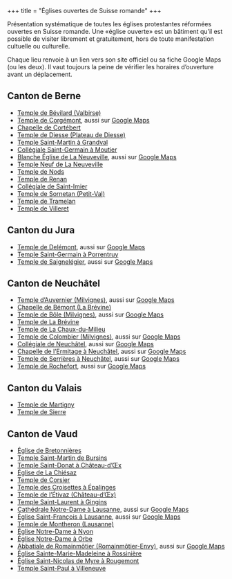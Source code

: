+++
title = "Églises ouvertes de Suisse romande"
+++

Présentation systématique de toutes les églises protestantes réformées ouvertes en Suisse romande. Une «église ouverte» est un bâtiment qu’il est possible de visiter librement et gratuitement, hors de toute manifestation cultuelle ou culturelle.

Chaque lieu renvoie à un lien vers son site officiel ou sa fiche Google Maps (ou les deux). Il vaut toujours la peine de vérifier les horaires d’ouverture avant un déplacement.

## Canton de Berne

- [Temple de Bévilard (Valbirse)](https://visitedeglise.ch/lieux/lieux-par-region/jura/039-bevilard-temple)
- [Temple de Corgémont](https://visitedeglise.ch/lieux/lieux-par-region/jura/066-corgemont-temple), aussi sur [Google Maps](https://goo.gl/maps/c1wEDyfGcsN6ygW79)
- [Chapelle de Cortébert](https://goo.gl/maps/nrCxTvSsRBUDAasL6)
- [Temple de Diesse (Plateau de Diesse)](https://visitedeglise.ch/lieux/lieux-par-region/jura/075-diesse-temple)
- [Temple Saint-Martin à Grandval](https://visitedeglise.ch/lieux/lieux-par-region/jura/093-grandval-temple)
- [Collégiale Saint-Germain à Moutier](https://visitedeglise.ch/lieux/lieux-par-region/jura/181-moutier-collegiale-st-germain)
- [Blanche Église de La Neuveville](https://paref2520.ch/histoire-de-la-blanche-eglise/), aussi sur [Google Maps](https://goo.gl/maps/MgwUjzmTL5kuZD969)
- [Temple Neuf de La Neuveville](https://visitedeglise.ch/lieux/lieux-par-region/jura/141-la-neuveville-temple-neuf-aussi-temple-du-bas-ou-temple-du-lac)
- [Temple de Nods](https://visitedeglise.ch/lieux/lieux-par-region/jura/194-nods-temple)
- [Temple de Renan](https://visitedeglise.ch/lieux/lieux-par-region/jura/213-renan-temple)
- [Collégiale de Saint-Imier](https://www.referguel.ch/paroisses/Saint-Imier/histoire-du-lieu/)
- [Temple de Sornetan (Petit-Val)](https://visitedeglise.ch/lieux/lieux-par-region/jura/247-sornetan-temple)
- [Temple de Tramelan](https://visitedeglise.ch/lieux/lieux-par-region/jura/271-tramelan-temple)
- [Temple de Villeret](https://visitedeglise.ch/lieux/lieux-par-region/jura/271-tramelan-temple)

## Canton du Jura

- [Temple de Delémont](https://visitedeglise.ch/lieux/lieux-par-ordre-alphabetique/lieux-a-e/071-delemont-temple), aussi sur [Google Maps](https://goo.gl/maps/cN9rrFmJZb8qCMyh6)
- [Temple Saint-Germain à Porrentruy](https://visitedeglise.ch/lieux/lieux-par-region/jura/208-porrentruy-temple)
- [Temple de Saignelégier](https://www.egliserefju.ch/franches-montagnes/nos-batiments/le-temple-et-la-maison-de-paroisse/), aussi sur [Google Maps](https://goo.gl/maps/viYF87qBiZgzxhc59)

## Canton de Neuchâtel

- [Temple d’Auvernier (Milvignes)](https://www.eren.ch/barc/batiments/temple-auvernier/), aussi sur [Google Maps](https://goo.gl/maps/9Ps8VEAMCm8UYMyi8)
- [Chapelle de Bémont (La Brévine)](https://maps.app.goo.gl/iRS6fE7s9YmemceR8)
- [Temple de Bôle (Milvignes)](https://www.eren.ch/barc/batiments/temple-de-bole/), aussi sur [Google Maps](https://goo.gl/maps/LRJUxafhPUtXfCdy7)
- [Temple de La Brévine](https://maps.app.goo.gl/iRS6fE7s9YmemceR8)
- [Temple de La Chaux-du-Milieu](https://maps.app.goo.gl/KWT1C4JUkkWBETAk9)
- [Temple de Colombier (Milvignes)](https://www.eren.ch/barc/batiments/temple-de-colombier/), aussi sur [Google Maps](https://goo.gl/maps/3KSuvNTqXsdSFmnc9)
- [Collégiale de Neuchâtel](https://www.eren.ch/neuchatel/culture/patrimoine-architectural/collegiale/), aussi sur [Google Maps](https://goo.gl/maps/AaW6UsQMm5XD74wn9)
- [Chapelle de l’Ermitage à Neuchâtel](https://www.eren.ch/neuchatel/culture/patrimoine-architectural/chapelle-ermitage/), aussi sur [Google Maps](https://goo.gl/maps/TD4XHCxYnDtBT43Q7)
- [Temple de Serrières à Neuchâtel](https://www.eren.ch/neuchatel/culture/patrimoine-architectural/temple-de-serrieres/), aussi sur [Google Maps](https://goo.gl/maps/17mX5E5Ayxrp9ML99)
- [Temple de Rochefort](https://www.eren.ch/barc/batiments/temple-de-rochefort/), aussi sur [Google Maps](https://goo.gl/maps/3JiykT9va9uc1P3u6)

## Canton du Valais

- [Temple de Martigny](https://coudedurhone.erev.ch/vitraux-hans-erni/)
- [Temple de Sierre](https://sierre.erev.ch/lieux-de-cultes/)

## Canton de Vaud

- [Église de Bretonnières](https://goo.gl/maps/eW6cudFRW5qXx8mSA)
- [Temple Saint-Martin de Bursins](https://goo.gl/maps/vZHeggbBcopqZNwg9)
- [Temple Saint-Donat à Château-d’Œx](https://www.chateau-doex.ch/fr/P7243/le-temple-de-chateau-d-oex)
- [Église de La Chiésaz](https://www.eerv.ch/region/riviera-pays-denhaut/blonay-saint-legier/pratique/vous-cherchez/a-reserver-leglise)
- [Temple de Corsier](https://goo.gl/maps/vaiPpzvPnW2rXnoE9)
- [Temple des Croisettes à Épalinges](https://goo.gl/maps/PYuPeJHwiAaj22rQ7)
- [Temple de l’Étivaz (Château-d’Œx)](https://www.chateau-doex.ch/fr/P9999/l-eglise-de-l-etivaz)
- [Temple Saint-Laurent à Gingins](https://goo.gl/maps/GKk9iTrCU3aFr23x8)
- [Cathédrale Notre-Dame à Lausanne](http://www.cathedrale-lausanne.ch/), aussi sur [Google Maps](https://goo.gl/maps/SrgrMssxtvzvoCGN8)
- [Église Saint-François à Lausanne](https://www.sainf.ch/), aussi sur [Google Maps](https://goo.gl/maps/YWWMGmKMKcYfcdM59)
- [Temple de Montheron (Lausanne)](https://www.eerv.ch/region/les-chamberonnes/le-haut-talent/eglises/ancienne-abbaye-de-montheron-et-temple-actuel)
- [Église Notre-Dame à Nyon](https://goo.gl/maps/s4ucyTMVkY75YsrC6)
- [Église Notre-Dame à Orbe](https://goo.gl/maps/s4ucyTMVkY75YsrC6)
- [Abbatiale de Romainmôtier (Romainmôtier-Envy)](https://www.yverdonlesbainsregion.ch/fr/P650/abbatiale-de-romainmotier), aussi sur [Google Maps](https://goo.gl/maps/R6ybkhDWEVD5YLkYA)
- [Église Sainte-Marie-Madeleine à Rossinière](https://www.chateau-doex.ch/fr/P9998/l-eglise-de-rossiniere)
- [Église Saint-Nicolas de Myre à Rougemont](https://www.chateau-doex.ch/fr/P9747/l-eglise-de-rougemont)
- [Temple Saint-Paul à Villeneuve](https://goo.gl/maps/4y76RSx4Z15U8aLS9)
